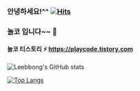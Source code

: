 ### 안녕하세요!^^   [![Hits](https://hits.seeyoufarm.com/api/count/incr/badge.svg?url=https%3A%2F%2Fgithub.com%2Fsblee1031&count_bg=%2379C83D&title_bg=%23555555&icon=hellofresh.svg&icon_color=%23E7E7E7&title=hits&edge_flat=false)](https://playcode.tistory.com)

### 놀코 입니다~~ 👋
#### 놀코 티스토리 ⚡  https://playcode.tistory.com
<!--
**sblee1031/sblee1031** is a ✨ _special_ ✨ repository because its `README.md` (this file) appears on your GitHub profile.

Here are some ideas to get you started:

- 🔭 I’m currently working on ...
- 🌱 I’m currently learning ...
- 👯 I’m looking to collaborate on ...
- 🤔 I’m looking for help with ...
- 💬 Ask me about ...
- 📫 How to reach me: ...
- 😄 Pronouns: ...
- ⚡ Fun fact: ...
-->


![Leebbong's GitHub stats](https://github-readme-stats.vercel.app/api?username=sblee1031&show_icons=true&theme=highcontrast)

[![Top Langs](https://github-readme-stats.vercel.app/api/top-langs/?username=sblee1031&layout=compact)](https://github.com/sblee1031)

